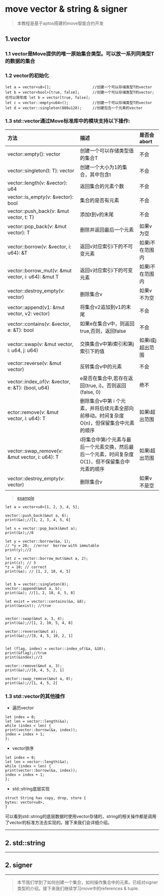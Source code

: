 # move vector & string & signer

> 本教程是基于aptos搭建的move智能合约开发

## 1.vector

### 1.1 vector<T>是Move提供的唯一原始集合类型。可以放一系列同类型T的数据的集合

### 1.2 vector的初始化

```move
let a = vector<u8>[];                   //创建一个可以存储类型T的vector
let b = vector<bool>[true, false];      //创建一个可以存储类型T的vector;  也可以简写成 let b = vector[true, false];
let c = vector::empty<u64>();           //创建一个可以存储类型T的vector
let d = vector::singleton(888u128);     //创建包含一个元素的vector
```

### 1.3 std::vector通过Move标准库中的模块支持以下操作:

| 方法                                                       | 描述                                                  | 是否会abort |
|:---------------------------------------------------------|:----------------------------------------------------|:---------|
| vector::empty<T>(): vector<T>                            | 创建一个可以存储类型值的集合T                                     | 不会       |
| vector::singleton<T>(t: T): vector<T>                    | 创建一个大小为1的集合，其中包含t                                   | 不会       |
| vector::length<T>(v: &vector<T>): u64                    | 返回集合的元素个数                                           | 不会       |
| vector::is_empty<T>(v: &vector<T>): bool                 | 集合的是否有元素                                            | 不会       |
| vector::push_back<T>(v: &mut vector<T>, t: T)            | 添加t到v的末尾                                            | 不会       |
| vector::pop_back<T>(v: &mut vector<T>): T                | 删除并返回最后一个元素                                         | 如果v为空    |
| vector::borrow<T>(v: &vector<T>, i: u64): &T             | 返回v对应索引i下的不可变元素                                     | 如果i不在范围内 |
| vector::borrow_mut<T>(v: &mut vector<T>, i: u64): &mut T | 返回v对应索引i下的可变元素                                      | 如果i不在范围内 |
| vector::destroy_empty<T>(v: vector<T>)                   | 删除集合v                                               | 如果v不为空   |
| vector::append<T>(v1: &mut vector<T>, v2: vector<T>)     | 将集合v2追加到v1的末尾                                       | 不会       |
| vector::contains<T>(v: &vector<T>, e: &T): bool          | 如果e在集合v中，则返回true,否则，返回false                         | 不会       |
| vector::swap<T>(v: &mut vector<T>, i: u64, j: u64)       | 交换集合v中第i索引和第j索引下的值                                  | 如果i或j超出范围 |
| vector::reverse<T>(v: &mut vector<T>)                    | 反转集合v中的元素                                           | 不会       |
| vector::index_of<T>(v: &vector<T>, e: &T): (bool, u64)   | e是否在集合中,若存在返回(true, i)。否则返回(false, 0)               | 绝不       |
| ector::remove<T>(v: &mut vector<T>, i: u64): T           | 删除集合v中第 i 个元素，并将后续元素全部向前移动。时间复杂度O(n)，但保留集合中元素的顺序    | 如果i超出范围  |
| vector::swap_remove<T>(v: &mut vector<T>, i: u64): T     | i将集合中第i个元素与最后一个元素交换，然后最后一个元素，时间复杂度O(1)，但不保留集合中元素的顺序 | 如果i超出范围  |
| vector::destroy_empty<T>(v: vector<T>)                   | 删除集合v                                               | 如果v不是空   |

> [example](https://github.com/wpf008/hello_move/blob/master/03-base-type/tests/test_vector_signer.move)

```move
let a = vector<u8>[1, 2, 3, 4, 5];

vector::push_back(&mut a, 6);
print(&a);//[1, 2, 3, 4, 5, 6]

let x = vector::pop_back(&mut a);
print(&x);//6

let y = vector::borrow(&a, 1);
// *y = 20;  //error  borrow with immutable  
print(y);//2

let z = vector::borrow_mut(&mut a, 2);
print(z); // 3
*z = 10; // correct
print(&a); // [1, 2, 10, 4, 5]


let b = vector::singleton(8);
vector::append(&mut a, b);
print(&a); //[1, 2, 10, 4, 5, 8]

let exist = vector::contains(&a, &8);
print(&exist); //true


vector::swap(&mut a, 3, 4);
print(&a);//[1, 2, 10, 5, 4, 8]

vector::reverse(&mut a);
print(&a);//[8, 4, 5, 10, 2, 1]


let (flag, index) = vector::index_of(&a, &10);
print(&flag);//true
print(&index);//3

vector::remove(&mut a, 3);
print(&a);//[8, 4, 5, 2, 1]

vector::swap_remove(&mut a, 0);
print(&a);//[1, 4, 5, 2]        
```

### 1.3 std::vector的其他操作

+ 遍历vector

```move
let index = 0;
let len = vector::length(&a);
while (index < len) {
print(vector::borrow(&a, index));
index = index + 1;
};
```

+ vector排序

```move
let index = 0;
let len = vector::length(&a);
while (index < len) {
print(vector::borrow(&a, index));
index = index + 1;
};
```

+ std::string底层实现

```move
struct String has copy, drop, store {
bytes: vector<u8>,
}
```

可以看到std::string的底层数据时使用vector<u8>存储的，string的相关操作都是调用了vector的标准方法去实现的。接下来我们会详细介绍。

----

## 2. std::string

----

## 2. signer

----

> 本节我们学到了如何创建一个集合，如何操作集合中的元素。已经对signer类型的介绍。接下来我们继续学习move中的references &
> tuple.

